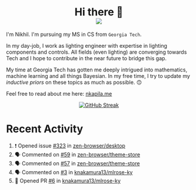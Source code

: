 <h1 align="center">Hi there 👋
<div align="center">
  <a href="https://github.com/nkapila6">
    <img src="https://visitcount.itsvg.in/api?id=nkapila6&label=Profile%20Views&color=12&icon=0&pretty=false" />
  </a>
</div></h1>

I'm Nikhil. I'm pursuing my MS in CS from `Georgia Tech`.

In my day-job, I work as lighting engineer with expertise in lighting components and controls. All fields (even lighting) are converging towards Tech and I hope to contribute in the near future to bridge this gap.

My time at Georgia Tech has gotten me deeply intrigued into mathematics, machine learning and all things Bayesian. In my free time, I try to update my *inductive priors* on these topics as much as possible. 🙃

Feel free to read about me here: [nkapila.me](https://nkapila.me)

<div align="center">
<a href="https://git.io/streak-stats"><img src="https://github-readme-streak-stats.herokuapp.com?user=nkapila6&theme=humoris&date_format=j%2Fn%5B%2FY%5D&mode=weekly&hide_current_streak=true" alt="GitHub Streak" /></a>
</div>

# Recent Activity
<!--START_SECTION:activity-->
1. ❗ Opened issue [#323](https://github.com/zen-browser/desktop/issues/323) in [zen-browser/desktop](https://github.com/zen-browser/desktop)
2. 🗣 Commented on [#59](https://github.com/zen-browser/theme-store/pull/59#issuecomment-2295601621) in [zen-browser/theme-store](https://github.com/zen-browser/theme-store)
3. 🗣 Commented on [#57](https://github.com/zen-browser/theme-store/issues/57#issuecomment-2295358440) in [zen-browser/theme-store](https://github.com/zen-browser/theme-store)
4. 🗣 Commented on [#3](https://github.com/knakamura13/mlrose-ky/issues/3#issuecomment-2295331267) in [knakamura13/mlrose-ky](https://github.com/knakamura13/mlrose-ky)
5. 💪 Opened PR [#6](https://github.com/knakamura13/mlrose-ky/pull/6) in [knakamura13/mlrose-ky](https://github.com/knakamura13/mlrose-ky)
<!--END_SECTION:activity-->